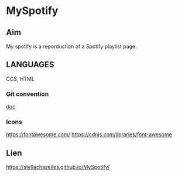 # MySpotify

## Aim
My spotify is a reporduction of a Spotify playlist page.  

## LANGUAGES
CCS, HTML 

### Git convention 
[doc](https://www.conventionalcommits.org/en/v1.0.0/#summary) 


### Icons 
https://fontawesome.com/
https://cdnjs.com/libraries/font-awesome

## Lien 
https://stellachazelles.github.io/MySpotify/
